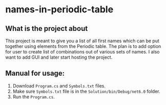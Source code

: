 # names-in-periodic-table
## What is the project about
This project is meant to give you a list of all first names which can be put together using elements from the Periodic table.
The plan is to add option for user to create list of combinations out of various sets of names. I also want to add GUI and later start hosting the project.


## Manual for usage:
1. Download `Program.cs` and `Symbols.txt` files.
2. Make sure `Symbols.txt` file is in the  `Solution/bin/Debug/net6.0` folder.
3. Run the `Program.cs`.
